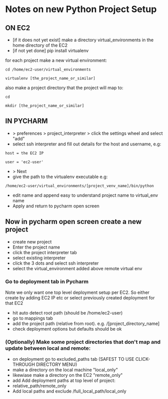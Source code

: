 # Notes on new Python Project Setup

## ON EC2

- [if it does not yet exist] make a directory virtual_environments in the home directory of the EC2
- [if not yet done] pip install virtualenv

for each project make a new virtual environment:
```
cd /home/ec2-user/virtual_environments

virtualenv [the_project_name_or_similar]

```


also make a project directory that the project will map to:

```
cd 

mkdir [the_project_name_or_similar]
```

## IN PYCHARM

- \> preferences \> project_interpreter \> click the settings wheel and select "add" 
- select ssh interpreter and fill out details for the host and username, e.g:
```
host = the EC2 IP 

user = 'ec2-user'
```
- \> Next
- give the path to the virtualenv executable e.g:
 ```
/home/ec2-user/virtual_environments/[project_venv_name]/bin/python
```
- edit name and append easy to understand project name to virtual_env name
- Apply and return to pycharm open screen

## Now in pycharm open screen create a new project
- create new project
- Enter the project name
- click the project interpreter tab
- select existing interpreter
- click the 3 dots and select ssh interpreter
- select the virtual_environment added above remote virtual env 

### Go to deployment tab in Pycharm
Note we only want one top level deployment setup per EC2. So either create by adding EC2 IP etc 
or select previously created deployment for that EC2
- hit auto detect root path (should be /home/ec2-user)
- go to mappings tab
- add the project path (relative from root). e.g. /[project_directory_name]
- check deployment options but defaults should be ok

### (Optionally) Make some project directories that don't map and update between local and remote:
- on deployment go to excluded_paths tab (SAFEST TO USE CLICK-THROUGH DIRECTORY MENU)
- make a directory on the local machine "local_only"
- likewiase make a directory on the EC2 "remote_only"
- add Add deployment paths at top level of project:
- relative_path/remote_only
- Add local paths and exclude  /full_local_path/local_only


